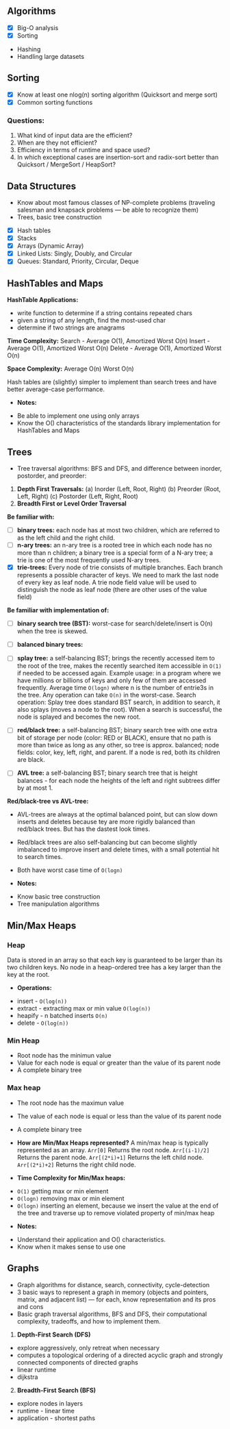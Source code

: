## Algorithms
- [x] Big-O analysis
- [x] Sorting
- Hashing
- Handling large datasets

## Sorting
- [x] Know at least one nlog(n) sorting algorithm (Quicksort and merge sort)
- [x] Common sorting functions
### Questions:
1. What kind of input data are the efficient?
2. When are they not efficient? 
3. Efficiency in terms of runtime and space used?
4. In which  exceptional cases are insertion-sort and radix-sort better than Quicksort / MergeSort / HeapSort?

## Data Structures
- Know about most famous classes of NP-complete problems (traveling salesman and knapsack problems —  be able to recognize them)
- Trees, basic tree construction
- [x] Hash tables 
- [x] Stacks 
- [x] Arrays (Dynamic Array)
- [x] Linked Lists: Singly, Doubly, and Circular
- [x] Queues: Standard, Priority, Circular, Deque

## HashTables and Maps
**HashTable Applications:**
- write function to determine if a string contains repeated chars
- given a string of any length, find the most-used char
- determine if two strings are anagrams

**Time Complexity:**
Search - Average O(1), Amortized Worst O(n)
Insert - Average O(1), Amortized Worst O(n)
Delete - Average O(1), Amortized Worst O(n)

**Space Complexity:**
Average O(n)
Worst O(n)

Hash tables are (slightly) simpler to implement than search trees and have better average-case performance.

- **Notes:**
* Be able to implement one using only arrays 
* Know the O() characteristics of the standards library implementation for HashTables and Maps

## Trees
- Tree traversal algorithms: BFS and DFS, and difference between inorder, postorder, and preorder:
1. **Depth First Traversals:**
    (a) Inorder (Left, Root, Right)
    (b) Preorder (Root, Left, Right)
    (c) Postorder (Left, Right, Root)
2. **Breadth First or Level Order Traversal**

**Be familiar with:**
- [ ] **binary trees:** each node has at most two children, which are referred to as the left child and the right child.
- [ ] **n-ary trees:** an n-ary tree is a rooted tree in which each node has no more than n children; a binary tree is a special form of a N-ary tree; a trie is one of the most frequently used N-ary trees.
- [x] **trie-trees:** Every node of trie consists of multiple branches. Each branch represents a possible character of keys. We need to mark the last node of every key as leaf node. A trie node field value will be used to distinguish the node as leaf node (there are other uses of the value field)

**Be familiar with implementation of:**
- [ ] **binary search tree (BST):** worst-case for search/delete/insert is O(n) when the tree is skewed. 
- [ ] **balanced binary trees:** 
- [ ] **splay tree:** a self-balancing BST; brings the recently accessed item to the root of the tree, makes the recently searched item accessible in `O(1)` if needed to be accessed again. Example usage: in a program where we have millions or billions of keys and only few of them are accessed frequently. 
    Average time `O(logn)` where n is the number of entrie3s in the tree. Any operation can take `O(n)` in the worst-case. 
    Search operation: Splay tree does standard BST search, in addition to search, it also splays (moves a node to the root). When a search is successful, the node is splayed and becomes the new root. 
    
- [ ] **red/black tree:** a self-balancing BST; binary search tree with one extra bit of storage per node (color: RED or BLACK), ensure that no path is more than twice as long as any other, so tree is approx. balanced; node fields: color, key, left, right, and parent. If a node is red, both its children are black. 

- [ ] **AVL tree:** a self-balancing BST; binary search tree that is height balances - for each node the heights of the left and right subtrees differ by at most 1. 

**Red/black-tree vs AVL-tree:**
- AVL-trees are always at the optimal balanced point, but can slow down inserts and deletes because tey are more rigidly balanced than red/black trees. But has the dastest look times.
- Red/black trees are also self-balancing but can become slightly imbalanced to improve insert and delete times, with a small potential hit to search times. 
- Both have worst case time of `O(logn)`

- **Notes:**
* Know basic tree construction
* Tree manipulation algorithms

## Min/Max Heaps
### Heap
Data is stored in an array so that each key is guaranteed to be larger than its two children keys. No node in a heap-ordered tree has a key larger than the key at the root. 
- **Operations:**
* insert - `O(log(n))`
* extract - extracting max or min value `O(log(n))`
* heapify - n batched inserts `O(n)`
* delete - `O(log(n))`

### Min Heap
- Root node has the minimun value
- Value for each node is equal or greater than the value of its parent node
- A complete binary tree

### Max heap
- The root node has the maximun value 
- The value of each node is equal or less than the value of its parent node
- A complete binary tree

- **How are Min/Max Heaps represented?** A min/max heap is typically represented as an array.
    `Arr[0]` Returns the root node.
    `Arr[(i-1)/2]` Returns the parent node.
    `Arr[(2*i)+1]` Returns the left child node.
    `Arr[(2*i)+2]` Returns the right child node.
- **Time Complexity for Min/Max heaps:**
* `O(1)` getting max or min element 
* `O(logn)` removing max or min element
* `O(logn)` inserting an element, because we insert the value at the end of the tree and traverse up to remove violated property of min/max heap

- **Notes:**
* Understand their application and O() characteristics.
* Know when it makes sense to use one

## Graphs
- Graph algorithms for distance, search, connectivity, cycle-detection
- 3 basic ways to represent a graph in memory (objects and pointers, matrix, and adjacent list) — for each, know representation and its pros and cons 
- Basic graph traversal algorithms, BFS and DFS, their computational complexity, tradeoffs, and how to implement them.
1. **Depth-First Search (DFS)**
* explore aggressively, only retreat when necessary
* computes a topological ordering of a directed acyclic graph and strongly connected components of directed graphs
* linear runtime
* dijkstra
2. **Breadth-First Search (BFS)**
* explore nodes in layers
* runtime - linear time
* application - shortest paths
